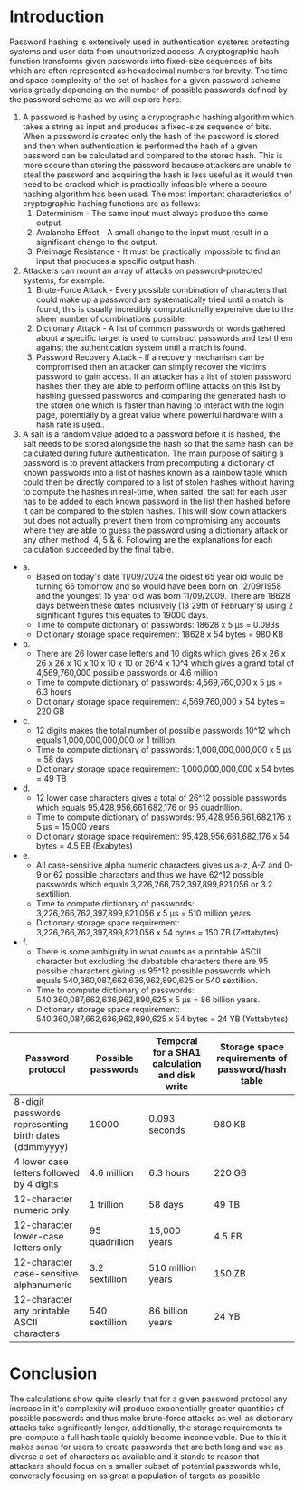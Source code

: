 # Introduction
Password hashing is extensively used in authentication systems protecting systems and user data from unauthorized access. A cryptographic hash function transforms given passwords into fixed-size sequences of bits which are often represented as hexadecimal numbers for brevity. The time and space complexity of the set of hashes for a given password scheme varies greatly depending on the number of possible passwords defined by the password scheme as we will explore here.

1. A password is hashed by using a cryptographic hashing algorithm which takes a string as input and produces a fixed-size sequence of bits. When a password is created only the hash of the password is stored and then when authentication is performed the hash of a given password can be calculated and compared to the stored hash. This is more secure than storing the password because attackers are unable to steal the password and acquiring the hash is less useful as it would then need to be cracked which is practically infeasible where a secure hashing algorithm has been used. The most important characteristics of cryptographic hashing functions are as follows:
	1. Determinism - The same input must always produce the same output.
	2. Avalanche Effect - A small change to the input must result in a significant change to the output.
	3. Preimage Resistance - It must be practically impossible to find an input that produces a specific output hash.
2. Attackers can mount an array of attacks on password-protected systems, for example:
	1. Brute-Force Attack - Every possible combination of characters that could make up a password are systematically tried until a match is found, this is usually incredibly computationally expensive due to the sheer number of combinations possible.
	2. Dictionary Attack - A list of common passwords or words gathered about a specific target is used to construct passwords and test them against the authentication system until a match is found.
	3. Password Recovery Attack - If a recovery mechanism can be compromised then an attacker can simply recover the victims password to gain access.
	If an attacker has a list of stolen password hashes then they are able to perform offline attacks on this list by hashing guessed passwords and comparing the generated hash to the stolen one which is faster than having to interact with the login page, potentially by a great value where powerful hardware with a  hash rate is used..
3. A salt is a random value added to a password before it is hashed, the salt needs to be stored alongside the hash so that the same hash can be calculated during future authentication. The main purpose of salting a password is to prevent attackers from precomputing a dictionary of known passwords into a list of hashes known as a rainbow table which could then be directly compared to a list of stolen hashes without having to compute the hashes in real-time, when salted, the salt for each user has to be added to each known password in the list then hashed before it can be compared to the stolen hashes. This will slow down attackers but does not actually prevent them from compromising any accounts where they are able to guess the password using a dictionary attack or any other method.
4, 5 & 6. Following are the explanations for each calculation succeeded by the final table.
- a. 
	- Based on today's date 11/09/2024 the oldest 65 year old would be turning 66 tomorrow and so would have been born on 12/09/1958 and the youngest 15 year old was born 11/09/2009. There are 18628 days between these dates inclusively (13 29th of February's) using 2 significant figures this equates to 19000 days. 
	- Time to compute dictionary of passwords: 18628 x 5 µs = 0.093s
	- Dictionary storage space requirement: 18628 x 54 bytes = 980 KB
- b. 
	- There are 26 lower case letters and 10 digits which gives 26 x 26 x 26 x 26 x 10 x 10 x 10 x 10 or 26^4 x 10^4 which gives a grand total of 4,569,760,000 possible passwords or 4.6 million
	- Time to compute dictionary of passwords: 4,569,760,000 x 5 µs = 6.3 hours
	- Dictionary storage space requirement: 4,569,760,000 x 54 bytes = 220 GB
- c. 
	- 12 digits makes the total number of possible passwords 10^12 which equals 1,000,000,000,000 or 1 trillion. 
	- Time to compute dictionary of passwords: 1,000,000,000,000 x 5 µs = 58 days
	- Dictionary storage space requirement: 1,000,000,000,000 x 54 bytes = 49 TB
- d. 
	- 12 lower case characters gives a total of 26^12 possible passwords which equals 95,428,956,661,682,176 or 95 quadrillion.
	- Time to compute dictionary of passwords: 95,428,956,661,682,176 x 5 µs = 15,000 years
	- Dictionary storage space requirement: 95,428,956,661,682,176 x 54 bytes = 4.5 EB (Exabytes)
- e. 
	- All case-sensitive alpha numeric characters gives us a-z, A-Z and 0-9 or 62 possible characters and thus we have 62^12 possible passwords which equals 3,226,266,762,397,899,821,056 or 3.2 sextillion.
	- Time to compute dictionary of passwords: 3,226,266,762,397,899,821,056 x 5 µs = 510 million years
	- Dictionary storage space requirement: 3,226,266,762,397,899,821,056 x 54 bytes = 150 ZB (Zettabytes)
- f. 
	- There is some ambiguity in what counts as a printable ASCII character but excluding the debatable characters there are 95 possible characters giving us 95^12 possible passwords which equals 540,360,087,662,636,962,890,625 or 540 sextillion.
	- Time to compute dictionary of passwords: 540,360,087,662,636,962,890,625 x 5 µs = 86 billion years.
	- Dictionary storage space requirement: 540,360,087,662,636,962,890,625 x 54 bytes = 24 YB (Yottabytes)

| Password protocol                                     | Possible passwords | Temporal for a SHA1 calculation and disk write | Storage space requirements of password/hash table |
| ----------------------------------------------------- | ------------------ | ---------------------------------------------- | ------------------------------------------------- |
| 8-digit passwords representing birth dates (ddmmyyyy) | 19000              | 0.093 seconds                                  | 980 KB                                            |
| 4 lower case letters followed by 4 digits             | 4.6 million        | 6.3 hours                                      | 220 GB                                            |
| 12-character numeric only                             | 1 trillion         | 58 days                                        | 49 TB                                             |
| 12-character lower-case letters only                  | 95 quadrillion     | 15,000 years                                   | 4.5 EB                                            |
| 12-character case-sensitive alphanumeric              | 3.2 sextillion     | 510 million years                              | 150 ZB                                            |
| 12-character any printable ASCII characters           | 540 sextillion     | 86 billion years                               | 24 YB                                             |

# Conclusion
The calculations show quite clearly that for a given password protocol any increase in it's complexity will produce exponentially greater quantities of possible passwords and thus make brute-force attacks as well as dictionary attacks take significantly longer, additionally, the storage requirements to pre-compute a full hash table quickly become inconceivable. Due to this it makes sense for users to create passwords that are both long and use as diverse a set of characters as available and it stands to reason that attackers should focus on a smaller subset of potential passwords while, conversely focusing on as great a population of targets as possible.